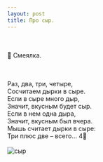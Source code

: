 ```yaml
---
layout: post
title: Про сыр.
---
```


<br><br>
🧀 
Смеялка.
<br><br><br>

Раз,   два,   три,   четыре,<br>
Сосчитаем   дырки   в   сыре.<br>
Если   в   сыре   много   дыр,<br>
Значит,   вкусным   будет   сыр.<br>
Если   в   нем   одна  дыра,<br>
Значит,   вкусным   был   вчера.<br>
Мышь считает дырки в сыре:<br>
Три плюс две – всего…  4⃣ 
<br><br>
![сыр](https://upload.wikimedia.org/wikipedia/commons/archive/e/ee/20151227033715%21Coeur_du_Gibloux2.JPG)

